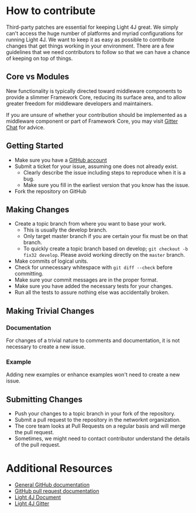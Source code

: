 # How to contribute

Third-party patches are essential for keeping Light 4J great. We simply can't
access the huge number of platforms and myriad configurations for running
Light 4J. We want to keep it as easy as possible to contribute changes that
get things working in your environment. There are a few guidelines that we
need contributors to follow so that we can have a chance of keeping on
top of things.

## Core vs Modules

New functionality is typically directed toward middleware components to provide 
a slimmer Framework Core, reducing its surface area, and to allow greater freedom 
for middleware developers and maintainers. 
 
If you are unsure of whether your contribution should be implemented as a
middleware component or part of Framework Core, you may visit
[Gitter Chat](https://gitter.im/networknt/light-4j) for advice.

## Getting Started

* Make sure you have a [GitHub account](https://github.com/signup/free)
* Submit a ticket for your issue, assuming one does not already exist.
  * Clearly describe the issue including steps to reproduce when it is a bug.
  * Make sure you fill in the earliest version that you know has the issue.
* Fork the repository on GitHub

## Making Changes

* Create a topic branch from where you want to base your work.
  * This is usually the develop branch.
  * Only target master branch if you are certain your fix must be on that
    branch.
  * To quickly create a topic branch based on develop; `git checkout -b
    fix32 develop`. Please avoid working directly on the `master` branch.
* Make commits of logical units.
* Check for unnecessary whitespace with `git diff --check` before committing.
* Make sure your commit messages are in the proper format.
* Make sure you have added the necessary tests for your changes.
* Run all the tests to assure nothing else was accidentally broken.

## Making Trivial Changes

### Documentation

For changes of a trivial nature to comments and documentation, it is not
necessary to create a new issue. 

### Example

Adding new examples or enhance examples won't need to create a new issue.


## Submitting Changes

* Push your changes to a topic branch in your fork of the repository.
* Submit a pull request to the repository in the networknt organization.
* The core team looks at Pull Requests on a regular basis and will merge the pull request. 
* Sometimes, we might need to contact contributor understand the details of the pull request.

# Additional Resources

* [General GitHub documentation](https://help.github.com/)
* [GitHub pull request documentation](https://help.github.com/send-pull-requests/)
* [Light 4J Document](https://networknt.github.io/light-4j/)
* [Light 4J Gitter](https://gitter.im/networknt/light-4j)
